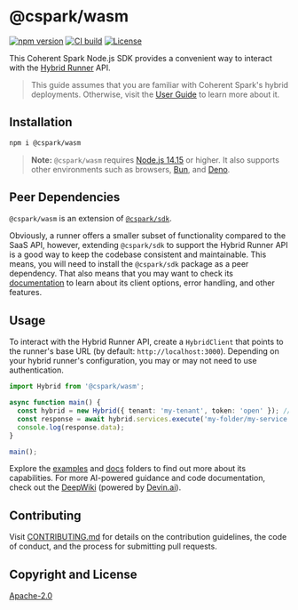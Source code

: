 # @cspark/wasm

[![npm version][version-img]][version-url]
[![CI build][ci-img]][ci-url]
[![License][license-img]][license-url]

This Coherent Spark Node.js SDK provides a convenient way to interact with the
[Hybrid Runner][hybrid-runner] API.

> This guide assumes that you are familiar with Coherent Spark's hybrid deployments.
> Otherwise, visit the [User Guide][user-guide] to learn more about it.

## Installation

```bash
npm i @cspark/wasm
```

> **Note:** `@cspark/wasm` requires [Node.js 14.15](https://nodejs.org/en/download/current)
> or higher. It also supports other environments such as browsers, [Bun](https://bun.sh),
> and [Deno](https://deno.com).

## Peer Dependencies

`@cspark/wasm` is an extension of [`@cspark/sdk`][cspark-sdk].

Obviously, a runner offers a smaller subset of functionality compared to the SaaS API,
however, extending `@cspark/sdk` to support the Hybrid Runner API is a good way
to keep the codebase consistent and maintainable. This means, you will need to
install the `@cspark/sdk` package as a peer dependency. That also means that you may
want to check its [documentation][cspark-sdk] to learn about its client options,
error handling, and other features.

## Usage

To interact with the Hybrid Runner API, create a `HybridClient` that points to the
runner's base URL (by default: `http://localhost:3000`). Depending on your hybrid
runner's configuration, you may or may not need to use authentication.

```ts
import Hybrid from '@cspark/wasm';

async function main() {
  const hybrid = new Hybrid({ tenant: 'my-tenant', token: 'open' }); // no authentication
  const response = await hybrid.services.execute('my-folder/my-service', { inputs: { value: 42 } });
  console.log(response.data);
}

main();
```

Explore the [examples] and [docs] folders to find out more about its capabilities.
For more AI-powered guidance and code documentation, check out the [DeepWiki][wiki]
(powered by [Devin.ai](https://devin.ai)).

## Contributing

Visit [CONTRIBUTING.md][contributing-url] for details on the contribution guidelines,
the code of conduct, and the process for submitting pull requests.

## Copyright and License

[Apache-2.0][license-url]

<!-- References -->

[version-img]: https://img.shields.io/npm/v/@cspark/wasm
[version-url]: https://www.npmjs.com/package/@cspark/wasm
[license-img]: https://img.shields.io/npm/l/@cspark/wasm
[license-url]: https://github.com/Coherent-Partners/spark-ts-sdk/blob/main/packages/wasm/LICENSE
[ci-img]: https://github.com/Coherent-Partners/spark-ts-sdk/workflows/Build/badge.svg
[ci-url]: https://github.com/Coherent-Partners/spark-ts-sdk/actions/workflows/build.yml
[cspark-sdk]: https://www.npmjs.com/package/@cspark/sdk
[user-guide]: https://docs.coherent.global/integrations/how-to-deploy-a-hybrid-runner
[contributing-url]: https://github.com/Coherent-Partners/spark-ts-sdk/blob/main/CONTRIBUTING.md
[hybrid-runner]: https://github.com/orgs/Coherent-Partners/packages/container/package/nodegen-server
[examples]: https://github.com/Coherent-Partners/spark-ts-sdk/blob/main/packages/wasm/examples/index.ts
[docs]: https://github.com/Coherent-Partners/spark-ts-sdk/blob/main/packages/wasm/docs/readme.md
[wiki]: https://deepwiki.com/Coherent-Partners/spark-ts-sdk
